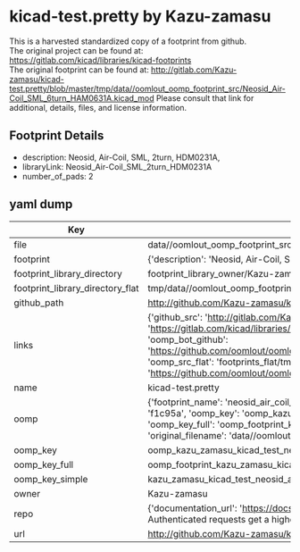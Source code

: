 # kicad-test.pretty by Kazu-zamasu  
This is a harvested standardized copy of a footprint from github.  
The original project can be found at:  
https://gitlab.com/kicad/libraries/kicad-footprints  
The original footprint can be found at:
http://gitlab.com/Kazu-zamasu/kicad-test.pretty/blob/master/tmp/data//oomlout_oomp_footprint_src/Neosid_Air-Coil_SML_6turn_HAM0631A.kicad_mod
Please consult that link for additional, details, files, and license information.  
## Footprint Details
* description: Neosid, Air-Coil, SML, 2turn, HDM0231A,  
* libraryLink: Neosid_Air-Coil_SML_2turn_HDM0231A  
* number_of_pads: 2  
## yaml dump  
| Key | Value |  
| --- | --- |  
| file | data//oomlout_oomp_footprint_src/kicad-test.pretty/Neosid_Air-Coil_SML_2turn_HDM0231A.kicad_mod |  
| footprint | {'description': 'Neosid, Air-Coil, SML, 2turn, HDM0231A,', 'libraryLink': 'Neosid_Air-Coil_SML_2turn_HDM0231A', 'number_of_pads': 2} |  
| footprint_library_directory | footprint_library_owner/Kazu-zamasu_kicad-test.pretty |  
| footprint_library_directory_flat | tmp/data//oomlout_oomp_footprint_src/footprints_flat/kazu_zamasu_kicad_test_neosid_air_coil_sml_2turn_hdm0231a/working |  
| github_path | http://github.com/Kazu-zamasu/kicad-test.pretty/blob/master/tmp/data//oomlout_oomp_footprint_src/Neosid_Air-Coil_SML_2turn_HDM0231A.kicad_mod |  
| links | {'github_src': 'http://gitlab.com/Kazu-zamasu/kicad-test.pretty/blob/master/tmp/data//oomlout_oomp_footprint_src/Neosid_Air-Coil_SML_6turn_HAM0631A.kicad_mod', 'github_src_repo': 'https://gitlab.com/kicad/libraries/kicad-footprints', 'oomp_bot': 'tmp/data//oomlout_oomp_footprint_src/footprints/kazu_zamasu_kicad_test_neosid_air_coil_sml_2turn_hdm0231a/working', 'oomp_bot_github': 'https://github.com/oomlout/oomlout_oomp_footprint_bot/tree/main/tmp/data//oomlout_oomp_footprint_src/footprints/kazu_zamasu_kicad_test_neosid_air_coil_sml_2turn_hdm0231a/working', 'oomp_src_flat': 'footprints_flat/tmp/data//oomlout_oomp_footprint_src/footprints_flat/kazu_zamasu_kicad_test_neosid_air_coil_sml_2turn_hdm0231a/working', 'oomp_src_flat_github': 'https://github.com/oomlout/oomlout_oomp_footprint_src/tree/main/tmp/data//oomlout_oomp_footprint_src/footprints_flat/kazu_zamasu_kicad_test_neosid_air_coil_sml_2turn_hdm0231a/working'} |  
| name | kicad-test.pretty |  
| oomp | {'footprint_name': 'neosid_air_coil_sml_2turn_hdm0231a', 'library_name': 'kicad_test', 'md5': 'f1c95ab12b5fef438e4a3ba027812ab1', 'md5_10': 'f1c95ab12b', 'md5_5': 'f1c95', 'md5_6': 'f1c95a', 'oomp_key': 'oomp_kazu_zamasu_kicad_test_neosid_air_coil_sml_2turn_hdm0231a', 'oomp_key_extra': 'oomp_footprint_kazu_zamasu_kicad_test_neosid_air_coil_sml_2turn_hdm0231a', 'oomp_key_full': 'oomp_footprint_kazu_zamasu_kicad_test_neosid_air_coil_sml_2turn_hdm0231a_f1c95a', 'oomp_key_simple': 'kazu_zamasu_kicad_test_neosid_air_coil_sml_2turn_hdm0231a', 'original_filename': 'data//oomlout_oomp_footprint_src/kicad-test.pretty/Neosid_Air-Coil_SML_2turn_HDM0231A.kicad_mod', 'owner_name': 'kazu_zamasu'} |  
| oomp_key | oomp_kazu_zamasu_kicad_test_neosid_air_coil_sml_2turn_hdm0231a |  
| oomp_key_full | oomp_footprint_kazu_zamasu_kicad_test_neosid_air_coil_sml_2turn_hdm0231a |  
| oomp_key_simple | kazu_zamasu_kicad_test_neosid_air_coil_sml_2turn_hdm0231a |  
| owner | Kazu-zamasu |  
| repo | {'documentation_url': 'https://docs.github.com/rest/overview/resources-in-the-rest-api#rate-limiting', 'message': "API rate limit exceeded for 84.66.142.224. (But here's the good news: Authenticated requests get a higher rate limit. Check out the documentation for more details.)"} |  
| url | http://github.com/Kazu-zamasu/kicad-test.pretty |  

